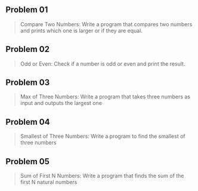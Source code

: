 ## Problem 01
> Compare Two Numbers: Write a program that compares two numbers and prints which one is larger or if they are equal.
## Problem 02
>  Odd or Even: Check if a number is odd or even and print the result.
## Problem 03
> Max of Three Numbers: Write a program that takes three numbers as input and outputs the largest one
## Problem 04
> Smallest of Three Numbers: Write a program to find the smallest of three numbers
## Problem 05
> Sum of First N Numbers: Write a program that finds the sum of the first N natural numbers